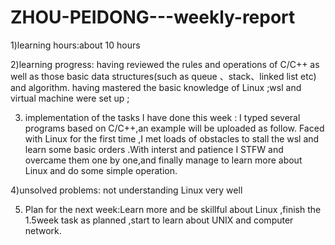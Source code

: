 # ZHOU-PEIDONG---weekly-report
1)learning hours:about 10 hours

2)learning progress:
    having reviewed the rules and operations of C/C++ as well as those basic data structures(such as queue 、stack、linked list etc) and algorithm.
    having mastered the basic knowledge of Linux ;wsl and virtual machine were set up ; 
    
3) implementation of the tasks I have done this week :
  I typed several programs based on C/C++,an example will be uploaded as follow.
  Faced with Linux for the first time ,I met loads of obstacles to stall the wsl and learn some basic orders .With interst and patience I STFW and overcame them one by one,and finally manage to learn more about Linux and do some simple operation.
  
4)unsolved problems: not understanding Linux very well

5) Plan for the next week:Learn more and be skillful about Linux ,finish the 1.5week task as planned ,start to learn about UNIX and computer network. 
  
